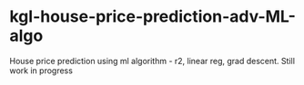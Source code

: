 # kgl-house-price-prediction-adv-ML-algo
House price prediction using ml algorithm - r2, linear reg, grad descent. Still work in progress

